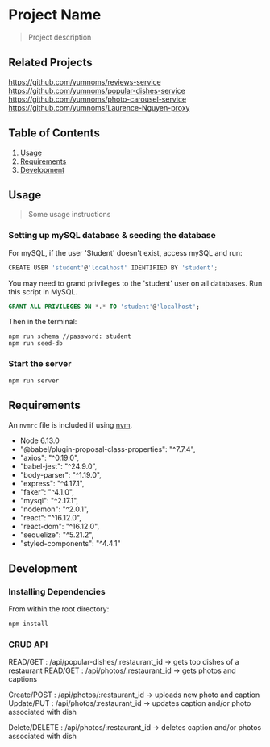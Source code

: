 # Project Name

> Project description

## Related Projects

https://github.com/yumnoms/reviews-service
https://github.com/yumnoms/popular-dishes-service
https://github.com/yumnoms/photo-carousel-service
https://github.com/yumnoms/Laurence-Nguyen-proxy

## Table of Contents

1. [Usage](#Usage)
2. [Requirements](#requirements)
3. [Development](#development)

## Usage

> Some usage instructions

### Setting up mySQL database & seeding the database

For mySQL, if the user 'Student' doesn't exist, access mySQL and run:

```javascript
CREATE USER 'student'@'localhost' IDENTIFIED BY 'student';
```

You may need to grand privileges to the 'student' user on all databases. Run this script in MySQL.

```sql
GRANT ALL PRIVILEGES ON *.* TO 'student'@'localhost';
```

Then in the terminal:

```
npm run schema //password: student
npm run seed-db

```



### Start the server

```
npm run server

```

## Requirements

An `nvmrc` file is included if using [nvm](https://github.com/creationix/nvm).

- Node 6.13.0
- "@babel/plugin-proposal-class-properties": "^7.7.4",
- "axios": "^0.19.0",
- "babel-jest": "^24.9.0",
- "body-parser": "^1.19.0",
- "express": "^4.17.1",
- "faker": "^4.1.0",
- "mysql": "^2.17.1",
- "nodemon": "^2.0.1",
- "react": "^16.12.0",
- "react-dom": "^16.12.0",
- "sequelize": "^5.21.2",
- "styled-components": "^4.4.1"

## Development

### Installing Dependencies

From within the root directory:

```sh
npm install
```


### CRUD API



READ/GET : /api/popular-dishes/:restaurant_id -> gets top dishes of a restaurant
READ/GET : /api/photos/:restaurant_id -> gets photos and captions

Create/POST : /api/photos/:restaurant_id -> uploads new photo and caption
Update/PUT : /api/photos/:restaurant_id -> updates caption and/or photo associated with dish

Delete/DELETE : /api/photos/:restaurant_id -> deletes caption and/or photos associated with dish
